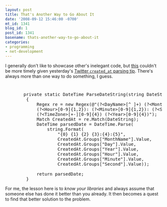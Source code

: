 ```yaml
---
layout: post
title: That's Another Way to Go About It
date: '2008-09-12 15:46:00 -0700'
mt_id: 1341
blog_id: 1
post_id: 1341
basename: thats-another-way-to-go-about-it
categories:
- programming
- net-development
---
```

<p>
I generally don't like to showcase other's inelegant code, but <a href="http://code.google.com/p/twitterizer/source/browse/trunk/Twiterizer.Framework/TwitterRequest.cs#sl_svn22_256">this</a> couldn't be more timely given yesterday's <a href="http://bbrown.info/2008/09/11/how-to-parse-datetimes-from-the-twitter-api.aspx">Twitter <code>created_at</code> parsing tip</a>. There's always more than one way to do something, I guess.
</p>
<code>
</code><pre>       private static DateTime ParseDateString(string DateString)<br />        {<br />            Regex re = new Regex(@"(?&lt;DayName&gt;[^ ]+) (?&lt;MonthName&gt;[^ ]+) (?&lt;Day&gt;[^ ]{1,2}) ↵<br />            (?&lt;Hour&gt;[0-9]{1,2}): (?&lt;Minute&gt;[0-9]{1,2}): (?&lt;Second&gt;[0-9]{1,2}) ↵<br />            (?&lt;TimeZone&gt;[+-][0-9]{4}) (?&lt;Year&gt;[0-9]{4})");<br />            Match CreatedAt = re.Match(DateString);<br />            DateTime parsedDate = DateTime.Parse(<br />                string.Format(<br />                    "{0} {1} {2} {3}:{4}:{5}",<br />                    CreatedAt.Groups["MonthName"].Value,<br />                    CreatedAt.Groups["Day"].Value,<br />                    CreatedAt.Groups["Year"].Value,<br />                    CreatedAt.Groups["Hour"].Value,<br />                    CreatedAt.Groups["Minute"].Value,<br />                    CreatedAt.Groups["Second"].Value));<br /><br />            return parsedDate;<br />        }</pre>
<p>
For me, the lesson here is to <i>know your libraries</i> and always assume that someone else has done it better than you already. It then becomes a quest to find that better solution to the problem.
</p>

